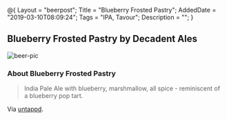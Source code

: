@{ 
 Layout = "beerpost"; 
 Title = "Blueberry Frosted Pastry"; 
 AddedDate = "2019-03-10T08:09:24"; 
 Tags = "IPA, Tavour"; 
 Description = ""; 
 } 
 

## Blueberry Frosted Pastry by Decadent Ales

![beer-pic]

### About Blueberry Frosted Pastry

> India Pale Ale with blueberry, marshmallow, all spice - reminiscent of a blueberry pop tart.

Via [untappd][untappd-url].

[untappd-url]: <https://untappd.com//b/decadent-ales-blueberry-frosted-pastry/3011822>
[beer-pic]: https://jasonpowley.com/assets/img/2019-03-10-blueberry-frosted-pastry.jpeg "Blueberry Frosted Pastry by Decadent Ales"

